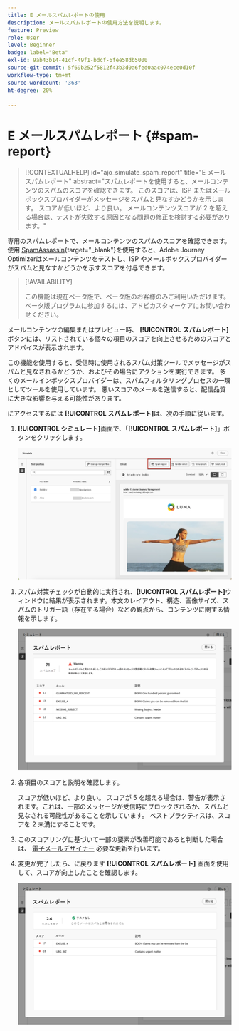 ```yaml
---
title: E メールスパムレポートの使用
description: メールスパムレポートの使用方法を説明します。
feature: Preview
role: User
level: Beginner
badge: label="Beta"
exl-id: 9ab43b14-41cf-49f1-bdcf-6fee58db5000
source-git-commit: 5f69b252f5812f43b3d0a6fed0aac074ece0d10f
workflow-type: tm+mt
source-wordcount: '363'
ht-degree: 20%

---
```


# E メールスパムレポート {#spam-report}

>[!CONTEXTUALHELP]
>id="ajo_simulate_spam_report"
>title="E メールスパムレポート"
>abstract="スパムレポートを使用すると、メールコンテンツのスパムのスコアを確認できます。 このスコアは、ISP またはメールボックスプロバイダーがメッセージをスパムと見なすかどうかを示します。 スコアが低いほど、より良い。 メールコンテンツスコアが 2 を超える場合は、テストが失敗する原因となる問題の修正を検討する必要があります。"

専用のスパムレポートで、メールコンテンツのスパムのスコアを確認できます。 使用 [SpamAssassin](https://spamassassin.apache.org/){target="_blank"}を使用すると、Adobe Journey Optimizerはメールコンテンツをテストし、ISP やメールボックスプロバイダーがスパムと見なすかどうかを示すスコアを付与できます。

>[!AVAILABILITY]
>
>この機能は現在ベータ版で、ベータ版のお客様のみご利用いただけます。ベータ版プログラムに参加するには、アドビカスタマーケアにお問い合わせください。

メールコンテンツの編集またはプレビュー時、 **[!UICONTROL スパムレポート]** ボタンには、リストされている個々の項目のスコアを向上させるためのスコアとアドバイスが表示されます。

この機能を使用すると、受信時に使用されるスパム対策ツールでメッセージがスパムと見なされるかどうか、およびその場合にアクションを実行できます。 多くのメールインボックスプロバイダーは、スパムフィルタリングプロセスの一環としてツールを使用しています。 悪いスコアのメールを送信すると、配信品質に大きな影響を与える可能性があります。

にアクセスするには **[!UICONTROL スパムレポート]**&#x200B;は、次の手順に従います。

1. **[!UICONTROL シミュレート]**&#x200B;画面で、「**[!UICONTROL スパムレポート]**」ボタンをクリックします。

   ![](assets/spam-report-button.png)

<!--
    You can also open the [Email Designer](../email/content-from-scratch.md), click the **[!UICONTROL More]** button and select **[!UICONTROL Check spam score]** from the menu.

    ![](assets/spam-report-check-score.png)
-->

1. スパム対策チェックが自動的に実行され、**[!UICONTROL スパムレポート]**&#x200B;ウィンドウに結果が表示されます。本文のレイアウト、構造、画像サイズ、スパムのトリガー語（存在する場合）などの観点から、コンテンツに関する情報を示します。

   ![](assets/spam-report-high-score.png)

1. 各項目のスコアと説明を確認します。

   スコアが低いほど、より良い。 スコアが 5 を超える場合は、警告が表示されます。これは、一部のメッセージが受信時にブロックされるか、スパムと見なされる可能性があることを示しています。 ベストプラクティスは、スコアを 2 未満にすることです。

1. このスコアリングに基づいて一部の要素が改善可能であると判断した場合は、 [電子メールデザイナー](../email/content-from-scratch.md) 必要な更新を行います。

1. 変更が完了したら、に戻ります **[!UICONTROL スパムレポート]** 画面を使用して、スコアが向上したことを確認します。

   ![](assets/spam-report-low-score.png)

<!--You can also check the message's alerts for warnings on potential risk of spam detection. Follow the steps below.

1. Click the **[!UICONTROL Alerts]** button on top right of the screen. [Learn more on email alerts](../email/create-email.md#check-email-alerts)

1. If **[!UICONTROL Spam checker alert]** is displayed, you should check your content for a potential risk of spam using the **[!UICONTROL Spam report]** feature as detailed above.

    ![](assets/spam-report-alert.png)
-->
